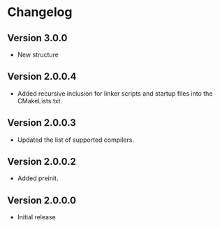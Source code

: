 # Changelog

## Version 3.0.0

- New structure

## Version 2.0.0.4

- Added recursive inclusion for linker scripts and startup files into the CMakeLists.txt.

## Version 2.0.0.3

- Updated the list of supported compilers.

## Version 2.0.0.2

- Added preinit.

## Version 2.0.0.0

- Initial release
